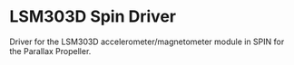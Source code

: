 # LSM303D Spin Driver

Driver for the LSM303D accelerometer/magnetometer module in SPIN for the Parallax Propeller.
